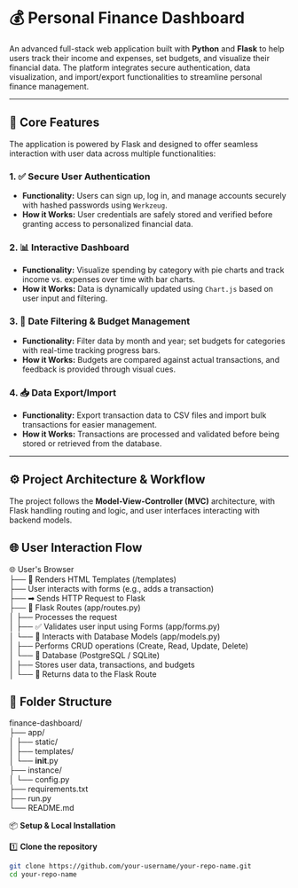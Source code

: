 # 💰 Personal Finance Dashboard

An advanced full-stack web application built with **Python** and **Flask** to help users track their income and expenses, set budgets, and visualize their financial data. The platform integrates secure authentication, data visualization, and import/export functionalities to streamline personal finance management.

---

## 🚀 Core Features

The application is powered by Flask and designed to offer seamless interaction with user data across multiple functionalities:

### 1. ✅ Secure User Authentication
- **Functionality:** Users can sign up, log in, and manage accounts securely with hashed passwords using `Werkzeug`.
- **How it Works:** User credentials are safely stored and verified before granting access to personalized financial data.

### 2. 📊 Interactive Dashboard
- **Functionality:** Visualize spending by category with pie charts and track income vs. expenses over time with bar charts.
- **How it Works:** Data is dynamically updated using `Chart.js` based on user input and filtering.

### 3. 📅 Date Filtering & Budget Management
- **Functionality:** Filter data by month and year; set budgets for categories with real-time tracking progress bars.
- **How it Works:** Budgets are compared against actual transactions, and feedback is provided through visual cues.

### 4. 📥 Data Export/Import
- **Functionality:** Export transaction data to CSV files and import bulk transactions for easier management.
- **How it Works:** Transactions are processed and validated before being stored or retrieved from the database.

---

## ⚙️ Project Architecture & Workflow

The project follows the **Model-View-Controller (MVC)** architecture, with Flask handling routing and logic, and user interfaces interacting with backend models.


## 🌐 User Interaction Flow

🌐 User's Browser  
├── 📄 Renders HTML Templates (/templates)  
├── User interacts with forms (e.g., adds a transaction)  
├── ➡ Sends HTTP Request to Flask  
├── 🔁 Flask Routes (app/routes.py)  
│   ├── Processes the request  
│   ├── ✅ Validates user input using Forms (app/forms.py)  
│   └── 🔄 Interacts with Database Models (app/models.py)  
│       ├── Performs CRUD operations (Create, Read, Update, Delete)  
│       └── 💾 Database (PostgreSQL / SQLite)  
│           ├── Stores user data, transactions, and budgets  
│           └── 🔁 Returns data to the Flask Route


## 📂 Folder Structure

finance-dashboard/  
├── app/  
│   ├── static/  
│   ├── templates/  
│   └── __init__.py  
├── instance/  
│   └── config.py  
├── requirements.txt  
├── run.py  
└── README.md

📦 **Setup & Local Installation**

1️⃣ **Clone the repository**

   ```bash
   git clone https://github.com/your-username/your-repo-name.git
   cd your-repo-name
